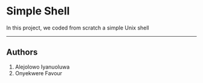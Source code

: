 <h1>Simple Shell</h1>
<p>In this project, we coded from scratch a simple Unix shell</p>

<hr>

<h2>Authors</h2>
<ol>
  <li>Alejolowo Iyanuoluwa</li>
  <li>Onyekwere Favour</li>
</ol>
